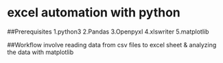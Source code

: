 # excel automation with python
##Prerequisites
1.python3 
2.Pandas
3.Openpyxl
4.xlswriter
5.matplotlib

##Workflow
involve reading data from csv files to excel sheet & analyzing the data with matplotlib
